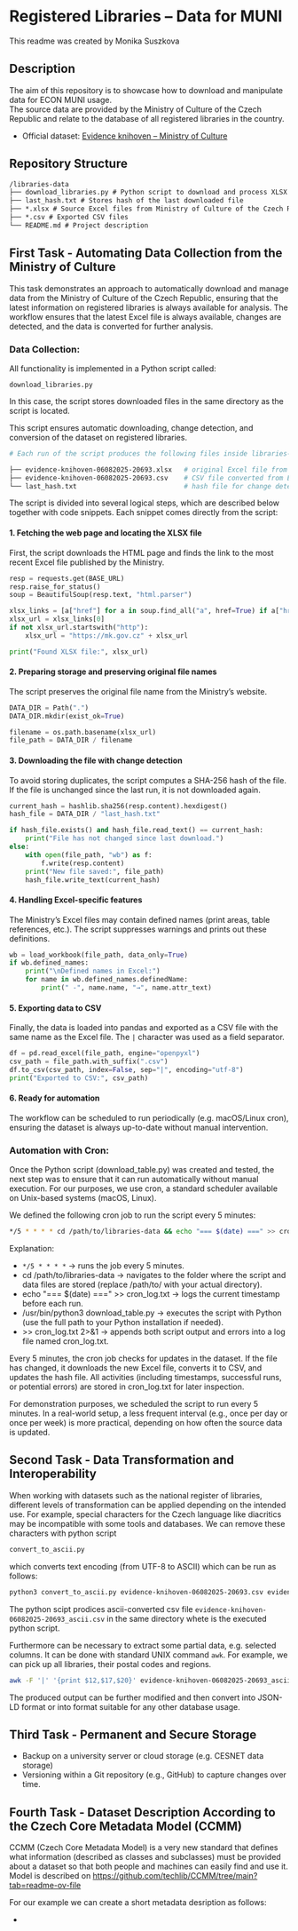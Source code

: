 # Registered Libraries – Data for MUNI
This readme was created by Monika Suszkova

## Description
The aim of this repository is to showcase how to download and manipulate data for ECON MUNI usage.  
The source data are provided by the Ministry of Culture of the Czech Republic and relate to the database of all registered libraries in the country.  

- Official dataset: [Evidence knihoven – Ministry of Culture](https://mk.gov.cz/evidence-knihoven-adresar-knihoven-evidovanych-ministerstvem-kultury-a-souvisejici-informace-cs-341)

## Repository Structure
```markdown
/libraries-data
├── download_libraries.py # Python script to download and process XLSX data
├── last_hash.txt # Stores hash of the last downloaded file
├── *.xlsx # Source Excel files from Ministry of Culture of the Czech Republic
├── *.csv # Exported CSV files
└── README.md # Project description
```

## First Task - Automating Data Collection from the Ministry of Culture
This task demonstrates an approach to automatically download and manage data from the Ministry of Culture of the Czech Republic, ensuring that the latest information on registered libraries is always available for analysis. The workflow ensures that the latest Excel file is always available, changes are detected, and the data is converted for further analysis.

### Data Collection:
All functionality is implemented in a Python script called:
```shell
download_libraries.py
```

In this case, the script stores downloaded files in the same directory as the script is located.

This script ensures automatic downloading, change detection, and conversion of the dataset on registered libraries.

```bash
# Each run of the script produces the following files inside libraries-data/:

├── evidence-knihoven-06082025-20693.xlsx   # original Excel file from the Ministry
├── evidence-knihoven-06082025-20693.csv    # CSV file converted from Excel
└── last_hash.txt                           # hash file for change detection
```

The script is divided into several logical steps, which are described below together with code snippets. Each snippet comes directly from the script:

#### 1. Fetching the web page and locating the XLSX file
First, the script downloads the HTML page and finds the link to the most recent Excel file published by the Ministry.
```python
resp = requests.get(BASE_URL)
resp.raise_for_status()
soup = BeautifulSoup(resp.text, "html.parser")

xlsx_links = [a["href"] for a in soup.find_all("a", href=True) if a["href"].endswith(".xlsx")]
xlsx_url = xlsx_links[0]
if not xlsx_url.startswith("http"):
    xlsx_url = "https://mk.gov.cz" + xlsx_url

print("Found XLSX file:", xlsx_url)
```

#### 2. Preparing storage and preserving original file names
The script preserves the original file name from the Ministry’s website.
```python
DATA_DIR = Path(".")
DATA_DIR.mkdir(exist_ok=True)

filename = os.path.basename(xlsx_url)
file_path = DATA_DIR / filename
```

#### 3. Downloading the file with change detection
To avoid storing duplicates, the script computes a SHA-256 hash of the file. If the file is unchanged since the last run, it is not downloaded again.
```python
current_hash = hashlib.sha256(resp.content).hexdigest()
hash_file = DATA_DIR / "last_hash.txt"

if hash_file.exists() and hash_file.read_text() == current_hash:
    print("File has not changed since last download.")
else:
    with open(file_path, "wb") as f:
        f.write(resp.content)
    print("New file saved:", file_path)
    hash_file.write_text(current_hash)
```

#### 4. Handling Excel-specific features
The Ministry’s Excel files may contain defined names (print areas, table references, etc.). The script suppresses warnings and prints out these definitions.
```python
wb = load_workbook(file_path, data_only=True)
if wb.defined_names:
    print("\nDefined names in Excel:")
    for name in wb.defined_names.definedName:
        print(" -", name.name, "→", name.attr_text)
```

#### 5. Exporting data to CSV
Finally, the data is loaded into pandas and exported as a CSV file with the same name as the Excel file. The `|` character was used as a field separator.
```python
df = pd.read_excel(file_path, engine="openpyxl")
csv_path = file_path.with_suffix(".csv")
df.to_csv(csv_path, index=False, sep="|", encoding="utf-8")
print("Exported to CSV:", csv_path)
```

#### 6. Ready for automation
The workflow can be scheduled to run periodically (e.g. macOS/Linux cron), ensuring the dataset is always up-to-date without manual intervention.

### Automation with Cron:
Once the Python script (download_table.py) was created and tested, the next step was to ensure that it can run automatically without manual execution.
For our purposes, we use cron, a standard scheduler available on Unix-based systems (macOS, Linux).

We defined the following cron job to run the script every 5 minutes:
```bash
*/5 * * * * cd /path/to/libraries-data && echo "=== $(date) ===" >> cron_log.txt && /usr/bin/python3 download_table.py >> cron_log.txt 2>&1
```

Explanation:
* `*/5 * * * *` → runs the job every 5 minutes.
* cd /path/to/libraries-data → navigates to the folder where the script and data files are stored (replace /path/to/ with your actual directory).
* echo "=== $(date) ===" >> cron_log.txt → logs the current timestamp before each run.
* /usr/bin/python3 download_table.py → executes the script with Python (use the full path to your Python installation if needed).
* \>\> cron_log.txt 2>&1 → appends both script output and errors into a log file named cron_log.txt.

Every 5 minutes, the cron job checks for updates in the dataset. If the file has changed, it downloads the new Excel file, converts it to CSV, and updates the hash file. All activities (including timestamps, successful runs, or potential errors) are stored in cron_log.txt for later inspection.

For demonstration purposes, we scheduled the script to run every 5 minutes. In a real-world setup, a less frequent interval (e.g., once per day or once per week) is more practical, depending on how often the source data is updated.

## Second Task - Data Transformation and Interoperability
When working with datasets such as the national register of libraries, different levels of transformation can be applied depending on the intended use. For example, special characters for the Czech language like diacritics may be incompatible with some tools and databases. We can remove these characters with python script 

```bash
convert_to_ascii.py
```

which converts text encoding (from UTF-8 to ASCII) which can be run as follows:

```bash
python3 convert_to_ascii.py evidence-knihoven-06082025-20693.csv evidence-knihoven-06082025-20693_ascii.csv
```

The python scipt prodices ascii-converted csv file `evidence-knihoven-06082025-20693_ascii.csv` in the same directory whete is the executed python script.

Furthermore can be necessary to extract some partial data, e.g. selected columns. It can be done with standard UNIX command `awk`. For example, we can pick up all libraries, their postal codes and regions.

```bash
awk -F '|' '{print $12,$17,$20}' evidence-knihoven-06082025-20693_ascii.csv
```

The produced output can be further modified and then convert into JSON-LD format or into format suitable for any other database usage. 

## Third Task - Permanent and Secure Storage

* Backup on a university server or cloud storage (e.g. CESNET data storage)
* Versioning within a Git repository (e.g., GitHub) to capture changes over time.

## Fourth Task - Dataset Description According to the Czech Core Metadata Model (CCMM)
CCMM (Czech Core Metadata Model) is a very new standard that defines what information (described as classes and subclasses) must be provided about a dataset so that both people and machines can easily find and use it. Model is described on https://github.com/techlib/CCMM/tree/main?tab=readme-ov-file

For our example we can create a short metadata desription as follows:

* **<title>** e.g., “Registry of Libraries Registered by the Czech Ministry of Culture”
* **<description_text>** A dataset containing information about libraries officially registered by the Czech Ministry of Culture, including their names, addresses, and types.
* **<time_reference>** Current registry (snapshot as of 06082025)
* **<resource_url>** [link to download the dataset](https://mk.gov.cz/evidence-knihoven-adresar-knihoven-evidovanych-ministerstvem-kultury-a-souvisejici-informace-cs-341)

Created metada will be put in the head of the JSON-LD file we already created with the library data.





